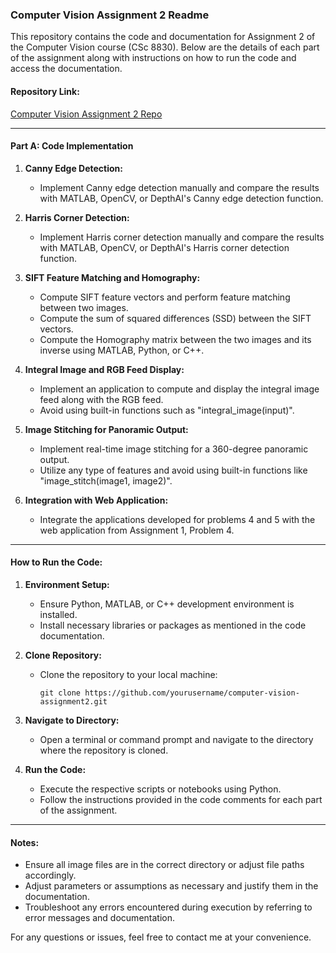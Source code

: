### Computer Vision Assignment 2 Readme

This repository contains the code and documentation for Assignment 2 of the Computer Vision course (CSc 8830). Below are the details of each part of the assignment along with instructions on how to run the code and access the documentation.

#### Repository Link:
[Computer Vision Assignment 2 Repo](https://github.com/yourusername/computer-vision-assignment2)

---

#### Part A: Code Implementation

1. **Canny Edge Detection:**
   - Implement Canny edge detection manually and compare the results with MATLAB, OpenCV, or DepthAI's Canny edge detection function.

2. **Harris Corner Detection:**
   - Implement Harris corner detection manually and compare the results with MATLAB, OpenCV, or DepthAI's Harris corner detection function.

3. **SIFT Feature Matching and Homography:**
   - Compute SIFT feature vectors and perform feature matching between two images.
   - Compute the sum of squared differences (SSD) between the SIFT vectors.
   - Compute the Homography matrix between the two images and its inverse using MATLAB, Python, or C++.

4. **Integral Image and RGB Feed Display:**
   - Implement an application to compute and display the integral image feed along with the RGB feed.
   - Avoid using built-in functions such as "integral_image(input)".

5. **Image Stitching for Panoramic Output:**
   - Implement real-time image stitching for a 360-degree panoramic output.
   - Utilize any type of features and avoid using built-in functions like "image_stitch(image1, image2)".
   
6. **Integration with Web Application:**
   - Integrate the applications developed for problems 4 and 5 with the web application from Assignment 1, Problem 4.

---

#### How to Run the Code:

1. **Environment Setup:**
   - Ensure Python, MATLAB, or C++ development environment is installed.
   - Install necessary libraries or packages as mentioned in the code documentation.
   
2. **Clone Repository:**
   - Clone the repository to your local machine:
     ```
     git clone https://github.com/yourusername/computer-vision-assignment2.git
     ```
   
3. **Navigate to Directory:**
   - Open a terminal or command prompt and navigate to the directory where the repository is cloned.

4. **Run the Code:**
   - Execute the respective scripts or notebooks using Python.
   - Follow the instructions provided in the code comments for each part of the assignment.

---

#### Notes:
- Ensure all image files are in the correct directory or adjust file paths accordingly.
- Adjust parameters or assumptions as necessary and justify them in the documentation.
- Troubleshoot any errors encountered during execution by referring to error messages and documentation.

For any questions or issues, feel free to contact me at your convenience.

